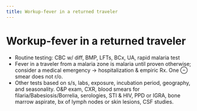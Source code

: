 ```yaml
---
title: Workup-fever in a returned traveler
---
```

# Workup-fever in a returned traveler


* Routine testing: CBC w/ diff, BMP, LFTs, BCx, UA, rapid malaria test
* Fever in a traveler from a malaria zone is malaria until proven otherwise; consider a medical emergency → hospitalization & empiric Rx. One ⊖ smear does not r/o.
* Other tests based on s/s, labs, exposure, incubation period, geography, and seasonality. O&P exam, CXR, blood smears for filaria/Babesiosis/Borrelia, serologies, STI & HIV, PPD or IGRA, bone marrow aspirate, bx of lymph nodes or skin lesions, CSF studies.
